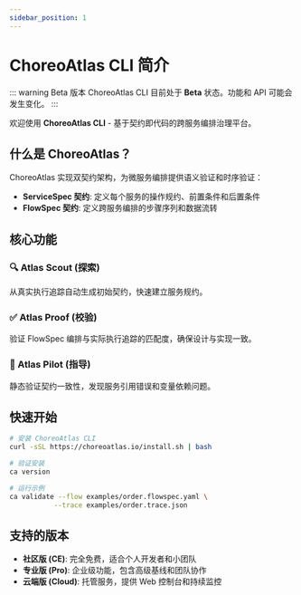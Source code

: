 ```yaml
---
sidebar_position: 1
---
```


# ChoreoAtlas CLI 简介

::: warning Beta 版本
ChoreoAtlas CLI 目前处于 **Beta** 状态。功能和 API 可能会发生变化。
:::

欢迎使用 **ChoreoAtlas CLI** - 基于契约即代码的跨服务编排治理平台。

## 什么是 ChoreoAtlas？

ChoreoAtlas 实现双契约架构，为微服务编排提供语义验证和时序验证：

- **ServiceSpec 契约**: 定义每个服务的操作规约、前置条件和后置条件
- **FlowSpec 契约**: 定义跨服务编排的步骤序列和数据流转

## 核心功能

### 🔍 Atlas Scout (探索)
从真实执行追踪自动生成初始契约，快速建立服务规约。

### ✅ Atlas Proof (校验)  
验证 FlowSpec 编排与实际执行追踪的匹配度，确保设计与实现一致。

### 🧭 Atlas Pilot (指导)
静态验证契约一致性，发现服务引用错误和变量依赖问题。

## 快速开始

```bash
# 安装 ChoreoAtlas CLI
curl -sSL https://choreoatlas.io/install.sh | bash

# 验证安装
ca version

# 运行示例
ca validate --flow examples/order.flowspec.yaml \
           --trace examples/order.trace.json
```

## 支持的版本

- **社区版 (CE)**: 完全免费，适合个人开发者和小团队
- **专业版 (Pro)**: 企业级功能，包含高级基线和团队协作
- **云端版 (Cloud)**: 托管服务，提供 Web 控制台和持续监控